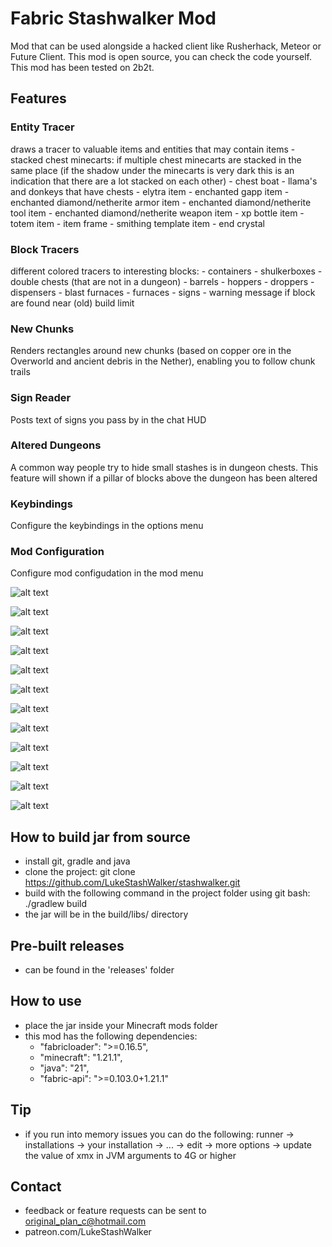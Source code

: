 # Fabric Stashwalker Mod

Mod that can be used alongside a hacked client like Rusherhack, Meteor or Future Client.
This mod is open source, you can check the code yourself. This mod has been tested on 2b2t.

## Features

### Entity Tracer

draws a tracer to valuable items and entities that may contain items
    - stacked chest minecarts: if multiple chest minecarts are stacked in the same place (if the shadow under the minecarts is very dark this is an indication that there are a lot stacked on each other)
    - chest boat
    - llama's and donkeys that have chests
    - elytra item
    - enchanted gapp item
    - enchanted diamond/netherite armor item
    - enchanted diamond/netherite tool item
    - enchanted diamond/netherite weapon item
    - xp bottle item
    - totem item
    - item frame
    - smithing template item
    - end crystal

### Block Tracers 

different colored tracers to interesting blocks:
    - containers
        - shulkerboxes
        - double chests (that are not in a dungeon)
        - barrels
        - hoppers
        - droppers
        - dispensers
        - blast furnaces
        - furnaces
    - signs
    - warning message if block are found near (old) build limit

### New Chunks

Renders rectangles around new chunks (based on copper ore in the Overworld and ancient debris in the Nether), enabling you to follow chunk trails

### Sign Reader 

Posts text of signs you pass by in the chat HUD

### Altered Dungeons 

A common way people try to hide small stashes is in dungeon chests. This feature will shown if a pillar of blocks above the dungeon has been altered

### Keybindings

Configure the keybindings in the options menu

### Mod Configuration

Configure mod configudation in the mod menu

![alt text](screenshots/1.png)

![alt text](screenshots/2.png)

![alt text](screenshots/3.png)

![alt text](screenshots/4.png)

![alt text](screenshots/5.png)

![alt text](screenshots/7.png)

![alt text](screenshots/8.png)

![alt text](screenshots/9.png)

![alt text](screenshots/12.png)

![alt text](screenshots/13.png)

![alt text](screenshots/10.png)

![alt text](screenshots/11.png)


## How to build jar from source

- install git, gradle and java 
- clone the project: git clone https://github.com/LukeStashWalker/stashwalker.git
- build with the following command in the project folder using git bash: ./gradlew build 
- the jar will be in the build/libs/ directory

<!-- ## How to run -->
<!-- - ./gradlew runClient --debug-jvm -->

## Pre-built releases

- can be found in the 'releases' folder

## How to use

- place the jar inside your Minecraft mods folder
- this mod has the following dependencies:
	-	"fabricloader": ">=0.16.5",
	-	"minecraft": "1.21.1",
	-	"java": "21",
	-	"fabric-api": ">=0.103.0+1.21.1"

## Tip

- if you run into memory issues you can do the following: runner -> installations -> your installation -> ... -> edit -> more options -> update the value of xmx in JVM arguments to 4G or higher

## Contact

- feedback or feature requests can be sent to original_plan_c@hotmail.com
- patreon.com/LukeStashWalker

